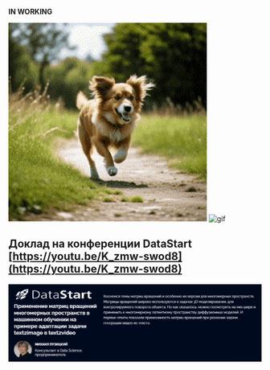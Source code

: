 **IN WORKING**

<img src="video/gen2gen/glue_video.gif" alt="gif"  width="395"/> <img src="video/gen2gen/gen_from_gen_increament_dual_rote_all_ways_base_losses_norm_cos_1_new_data_300_with_dim2norm_1_seed_70804.gif" alt="gif" width="395"/>

## Доклад на конференции DataStart [https://youtu.be/K_zmw-swod8](https://youtu.be/K_zmw-swod8)

<img src="images/datastart.png" alt="png"  width="700"/> 


